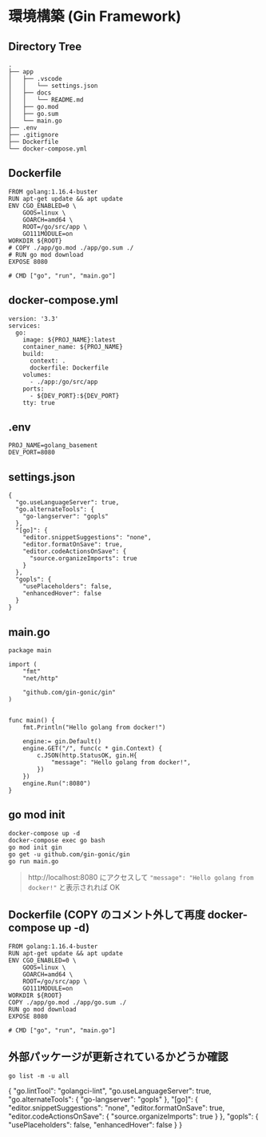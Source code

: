 # 環境構築 (Gin Framework)

## Directory Tree

```
.
├── app
│   ├── .vscode
│   │   └── settings.json
│   ├── docs
│   │   └── README.md
│   ├── go.mod
│   ├── go.sum
│   └── main.go
├── .env
├── .gitignore
├── Dockerfile
└── docker-compose.yml
```

## Dockerfile

```
FROM golang:1.16.4-buster
RUN apt-get update && apt update
ENV CGO_ENABLED=0 \
    GOOS=linux \
    GOARCH=amd64 \
    ROOT=/go/src/app \
    GO111MODULE=on
WORKDIR ${ROOT}
# COPY ./app/go.mod ./app/go.sum ./
# RUN go mod download
EXPOSE 8080

# CMD ["go", "run", "main.go"]
```

## docker-compose.yml

```
version: '3.3'
services:
  go:
    image: ${PROJ_NAME}:latest
    container_name: ${PROJ_NAME}
    build:
      context: .
      dockerfile: Dockerfile
    volumes:
      - ./app:/go/src/app
    ports:
      - ${DEV_PORT}:${DEV_PORT}
    tty: true
```

## .env

```
PROJ_NAME=golang_basement
DEV_PORT=8080
```

## settings.json

```
{
  "go.useLanguageServer": true,
  "go.alternateTools": {
    "go-langserver": "gopls"
  },
  "[go]": {
    "editor.snippetSuggestions": "none",
    "editor.formatOnSave": true,
    "editor.codeActionsOnSave": {
      "source.organizeImports": true
    }
  },
  "gopls": {
    "usePlaceholders": false,
    "enhancedHover": false
  }
}
```

## main.go

```
package main

import (
	"fmt"
	"net/http"

	"github.com/gin-gonic/gin"
)


func main() {
	fmt.Println("Hello golang from docker!")

	engine:= gin.Default()
	engine.GET("/", func(c * gin.Context) {
		c.JSON(http.StatusOK, gin.H{
			"message": "Hello golang from docker!",
		})
	})
	engine.Run(":8080")
}
```

## go mod init

```
docker-compose up -d
docker-compose exec go bash
go mod init gin
go get -u github.com/gin-gonic/gin
go run main.go
```

> http://localhost:8080 にアクセスして `"message": "Hello golang from docker!"` と表示されれば OK

## Dockerfile (COPY のコメント外して再度 docker-compose up -d)

```
FROM golang:1.16.4-buster
RUN apt-get update && apt update
ENV CGO_ENABLED=0 \
    GOOS=linux \
    GOARCH=amd64 \
    ROOT=/go/src/app \
    GO111MODULE=on
WORKDIR ${ROOT}
COPY ./app/go.mod ./app/go.sum ./
RUN go mod download
EXPOSE 8080

# CMD ["go", "run", "main.go"]
```

## 外部パッケージが更新されているかどうか確認

```
go list -m -u all
```







{
  "go.lintTool": "golangci-lint",
  "go.useLanguageServer": true,
  "go.alternateTools": {
    "go-langserver": "gopls"
  },
  "[go]": {
    "editor.snippetSuggestions": "none",
    "editor.formatOnSave": true,
    "editor.codeActionsOnSave": {
      "source.organizeImports": true
    }
  },
  "gopls": {
    "usePlaceholders": false,
    "enhancedHover": false
  }
}